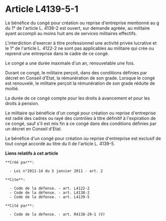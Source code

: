 # Article L4139-5-1

Le bénéfice du congé pour création ou reprise d'entreprise mentionné au g du 1° de l'article L. 4138-2 est ouvert, sur
demande agréée, au militaire ayant accompli au moins huit ans de services militaires effectifs.

L'interdiction d'exercer à titre professionnel une activité privée lucrative et le 1° de l'article L. 4122-2 ne sont pas
applicables au militaire qui crée ou reprend une entreprise dans le cadre de ce congé. 

Le congé a une durée maximale d'un an, renouvelable une fois. 

Durant ce congé, le militaire perçoit, dans des conditions définies par décret en Conseil d'Etat, la rémunération de son
grade. Lorsque le congé est renouvelé, le militaire perçoit la rémunération de son grade réduite de moitié. 

La durée de ce congé compte pour les droits à avancement et pour les droits à pension. 

Le militaire qui bénéficie d'un congé pour création ou reprise d'entreprise est radié des cadres ou rayé des contrôles à
titre définitif à l'expiration de ce congé, sauf s'il est mis fin à ce congé dans des conditions définies par un décret en
Conseil d'Etat. 

Le bénéfice d'un congé pour création ou reprise d'entreprise est exclusif de tout congé accordé au titre du II de l'article
L. 4139-5.

**Liens relatifs à cet article**

	**Créé par**:

	  - Loi n°2011-14 du 5 janvier 2011 - art. 2

	**Cite**:

	  - Code de la défense. - art. L4122-2
	  - Code de la défense. - art. L4138-2
	  - Code de la défense. - art. L4139-5

	**Cité par**:

	  - Code de la défense. - art. R4138-29-1 (V)
